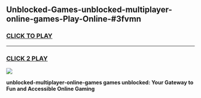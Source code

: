 
## Unblocked-Games-unblocked-multiplayer-online-games-Play-Online-#3fvmn
<h3>
<a href="https://premium.freeplayer.one?title=unblocked-multiplayer-online-games&ref=27F">CLICK TO PLAY</a></h3>
<hr>

<h3>
<a href="https://premium.freeplayer.one?title=unblocked-multiplayer-online-games&ref=27F">CLICK 2 PLAY</a>
  
</h3>

<a href="https://premium.freeplayer.one?title=unblocked-multiplayer-online-games&ref=27F"><img src="https://clearcache.store/games.png"></a>


**unblocked-multiplayer-online-games games unblocked: Your Gateway to Fun and Accessible Online Gaming**
